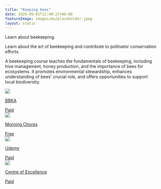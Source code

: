 ```yaml
---
title: "Keeping bees"
date: 2020-09-01T12:49:27+06:00
featureImage: images/ma/placeholder.jpeg
layout: static
---
```


Learn about beekeeping.

Learn about the art of beekeeping and contribute to pollinator conservation efforts.

A beekeeping course teaches the fundamentals of beekeeping, including hive management, honey production, and the importance of bees for ecosystems. It promotes environmental stewardship, enhances understanding of bees' crucial role, and offers opportunities to support local biodiversity.

<a class="ma-link" href="https://www.bbka.org.uk/pages/shop/department/correspondence-courses-payment"><div class="ma-card ma-card-Learning"><div class="ma-icon"><img src ="/images/Icon-pound - learning - opacity.svg"/></div><div class="ma-name"><p>BBKA</p></div><div class="ma-paid-text"><span>Paid</span></div></div></a><a class="ma-link" href="https://morningchores.com/why-beekeeping/"><div class="ma-card ma-card-Learning"><div class="ma-icon"><img src ="/images/Icon-check - learning - opacity.svg"/></div><div class="ma-name"><p>Morning Chores</p></div><div class="ma-paid-text"><span>Free </span></div></div></a><a class="ma-link" href="https://click.linksynergy.com/deeplink?id=L8N3em0sP4o&mid=47900&murl=https://www.udemy.com/topic/Beekeeping/?matchtype=p&amp;msclkid=f4f0961dddf815d07d7cf264d0c83a7f&amp;utm_campaign=BG-Orig-LongTail_la.EN_cc.BE&amp;utm_content=deal4584&amp;utm_medium=udemyads&amp;utm_source=bing&amp;utm_term=_._ag_1209463102497090_._ad__._kw_%2BBeekeeping%20%2BTraining_._de_c_._dm__._pl__._ti_kwd-75591644842813:loc-4139_._li_69173_._pd__._"><div class="ma-card ma-card-Learning"><div class="ma-icon"><img src ="/images/Icon-pound - learning - opacity.svg"/></div><div class="ma-name"><p>Udemy</p></div><div class="ma-paid-text"><span>Paid</span></div></div></a><a class="ma-link" href="https://www.centreofexcellence.com/shop/natural-beekeeping-diploma-course/"><div class="ma-card ma-card-Learning"><div class="ma-icon"><img src ="/images/Icon-pound - learning - opacity.svg"/></div><div class="ma-name"><p>Centre of Excellence</p></div><div class="ma-paid-text"><span>Paid</span></div></div></a>  

<br/><br/>






